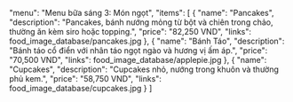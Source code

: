 "menu": "Menu bữa sáng 3: Món ngọt",
"items": [
    {
    "name": "Pancakes",
    "description": "Pancakes, bánh nướng mỏng từ bột và chiên trong chảo, thường ăn kèm siro hoặc topping.",
    "price": "82,250 VND",
    "links": food_image_database/pancakes.jpg
    },
    {
    "name": "Bánh Táo",
    "description": "Bánh táo cổ điển với nhân táo ngọt ngào và hương vị ấm áp.",
    "price": "70,500 VND",
    "links": food_image_database/applepie.jpg
    },
    {
    "name": "Cupcakes",
    "description": "Cupcakes nhỏ, nướng trong khuôn và thường phủ kem.",
    "price": "58,750 VND",
    "links": food_image_database/cupcakes.jpg
    }
]